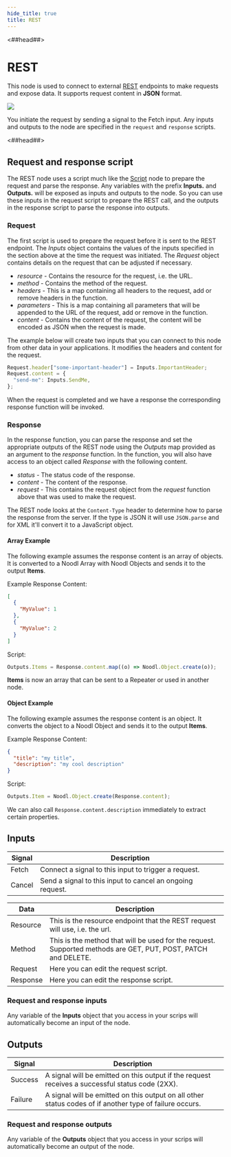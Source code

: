 ```yaml
---
hide_title: true
title: REST
---
```


<##head##>

# REST

This node is used to connect to external [REST](https://en.wikipedia.org/wiki/Representational_state_transfer) endpoints to make requests and expose data. It supports request content in **JSON** format.

<div className="ndl-image-with-background l">

![](/nodes/data/rest/rest-1.png)

</div>

You initiate the request by sending a <span className="ndl-signal">signal</span> to the <span className="ndl-signal">Fetch</span> input. Any inputs and outputs to the node are specified in the `request` and `response` scripts.

<##head##>

## Request and response script

The REST node uses a script much like the [Script](/nodes/javascript/script) node to prepare the request and parse the response.
Any variables with the prefix **Inputs.** and **Outputs.** will be exposed as inputs and outputs to the node. So you can use these inputs in the request script to prepare the REST call, and the outputs in the response script to parse the response into outputs.

### Request

The first script is used to prepare the request before it is sent to the REST endpoint.
The _Inputs_ object contains the values of the inputs specified in the section above at the time the
request was initiated. The _Request_ object contains details on the request that can be adjusted if necessary.

- _resource_ - Contains the resource for the request, i.e. the URL.
- _method_ - Contains the method of the request.
- _headers_ - This is a map containing all headers to the request, add or remove headers in the function.
- _parameters_ - This is a map containing all parameters that will be appended to the URL of the request, add or remove in the function.
- _content_ - Contains the content of the request, the content will be encoded as JSON when the request is made.

The example below will create two inputs that you can connect to this node from other data in your applications. It modifies the headers and content for the request.

```javascript
Request.header["some-important-header"] = Inputs.ImportantHeader;
Request.content = {
  "send-me": Inputs.SendMe,
};
```

When the request is completed and we have a response the corresponding response function will be invoked.

### Response

In the response function, you can parse the response and set the appropriate outputs of the REST node using the _Outputs_ map
provided as an argument to the _response_ function. In the function, you will also have access to an object called _Response_ with the following content.

- _status_ - The status code of the response.
- _content_ - The content of the response.
- _request_ - This contains the request object from the _request_ function above that was used to make the request.

The REST node looks at the `Content-Type` header to determine how to parse the response from the server. If the type is JSON it will use `JSON.parse` and for XML it'll convert it to a JavaScript object.

#### Array Example

The following example assumes the response content is an array of objects.
It is converted to a Noodl Array with Noodl Objects and sends it to the output **Items**.

Example Response Content:

```json
[
  {
    "MyValue": 1
  },
  {
    "MyValue": 2
  }
]
```

Script:

```javascript
Outputs.Items = Response.content.map((o) => Noodl.Object.create(o));
```

**Items** is now an array that can be sent to a Repeater or used in another node.

#### Object Example

The following example assumes the response content is an object.
It converts the object to a Noodl Object and sends it to the output **Items**.

Example Response Content:

```json
{
  "title": "my title",
  "description": "my cool description"
}
```

Script:

```javascript
Outputs.Item = Noodl.Object.create(Response.content);
```

We can also call `Response.content.description` immediately to extract certain properties. 

## Inputs

| Signal                                     | Description                                               |
| ------------------------------------------ | --------------------------------------------------------- |
| <span className="ndl-signal">Fetch</span>  | Connect a signal to this input to trigger a request.      |
| <span className="ndl-signal">Cancel</span> | Send a signal to this input to cancel an ongoing request. |

| Data                                       | Description                                                                                                   |
| ------------------------------------------ | ------------------------------------------------------------------------------------------------------------- |
| <span className="ndl-data">Resource</span> | This is the resource endpoint that the REST request will use, i.e. the url.                                   |
| <span className="ndl-data">Method</span>   | This is the method that will be used for the request. Supported methods are GET, PUT, POST, PATCH and DELETE. |
| <span className="ndl-data">Request</span>  | Here you can edit the request script.                                                                         |
| <span className="ndl-data">Response</span> | Here you can edit the response script.                                                                        |

### Request and response inputs

Any variable of the **Inputs** object that you access in your scrips will automatically become an input of the node.

## Outputs

| Signal                                      | Description                                                                                             |
| ------------------------------------------- | ------------------------------------------------------------------------------------------------------- |
| <span className="ndl-signal">Success</span> | A signal will be emitted on this output if the request receives a successful status code (2XX).         |
| <span className="ndl-signal">Failure</span> | A signal will be emitted on this output on all other status codes of if another type of failure occurs. |

### Request and response outputs

Any variable of the **Outputs** object that you access in your scrips will automatically become an output of the node.
